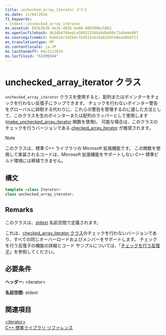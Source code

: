 ```yaml
---
title: unchecked_array_iterator クラス
ms.date: 11/04/2016
f1_keywords:
- stdext::unchecked_array_iterator
ms.assetid: 693b3b30-4e3a-465b-be06-409700bc50b1
ms.openlocfilehash: 9b3db474bedca50922334bd4dbd09c71d4e6e987
ms.sourcegitcommit: 0ab61bc3d2b6cfbd52a16c6ab2b97a8ea1864f12
ms.translationtype: MT
ms.contentlocale: ja-JP
ms.lasthandoff: 04/23/2019
ms.locfileid: "62399344"
---
```

# <a name="uncheckedarrayiterator-class"></a>unchecked_array_iterator クラス

`unchecked_array_iterator` クラスを使用すると、配列またはポインターをチェックを行わない反復子にラップできます。 チェックを行わないポインター警告をグローバルに抑制する代わりに、これらの警告を管理するのに適した方法として、このクラスを生のポインターまたは配列のラッパーとして使用します ([make_unchecked_array_iterator](../standard-library/iterator-functions.md#make_unchecked_array_iterator) 関数を使用)。 可能な場合は、このクラスのチェックを行うバージョンである [checked_array_iterator](../standard-library/checked-array-iterator-class.md) が推奨されます。

> [!NOTE]
> このクラスは、標準 C++ ライブラリの Microsoft 拡張機能です。 この関数を使用して実装されるコードは、Microsoft 拡張機能をサポートしない C++ 標準ビルド環境には移植できません。

## <a name="syntax"></a>構文

```cpp
template <class Iterator>
class unchecked_array_iterator;
```

## <a name="remarks"></a>Remarks

このクラスは、[stdext](../standard-library/stdext-namespace.md) 名前空間で定義されます。

これは、[checked_array_iterator クラス](../standard-library/checked-array-iterator-class.md)のチェックを行わないバージョンであり、すべての同じオーバーロードおよびメンバーをサポートします。 チェックを行う反復子の機能の詳細とコード サンプルについては、「[チェックを行う反復子](../standard-library/checked-iterators.md)」を参照してください。

## <a name="requirements"></a>必要条件

**ヘッダー:** \<iterator>

**名前空間:** stdext

## <a name="see-also"></a>関連項目

[\<iterator>](../standard-library/iterator.md)<br/>
[C++ 標準ライブラリ リファレンス](../standard-library/cpp-standard-library-reference.md)<br/>
